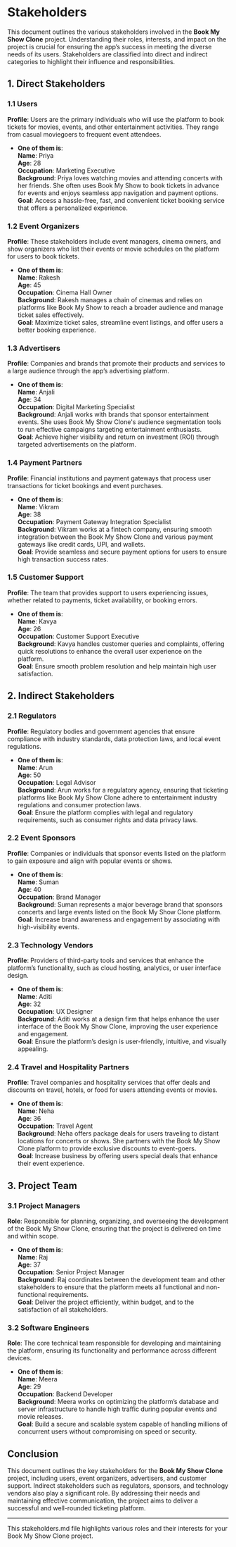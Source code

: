 # Stakeholders  
This document outlines the various stakeholders involved in the **Book My Show Clone** project. Understanding their roles, interests, and impact on the project is crucial for ensuring the app’s success in meeting the diverse needs of its users. Stakeholders are classified into direct and indirect categories to highlight their influence and responsibilities.

## 1. Direct Stakeholders  

### 1.1 Users  
**Profile**: Users are the primary individuals who will use the platform to book tickets for movies, events, and other entertainment activities. They range from casual moviegoers to frequent event attendees.  
- **One of them is**:  
  **Name**: Priya  
  **Age**: 28  
  **Occupation**: Marketing Executive  
  **Background**: Priya loves watching movies and attending concerts with her friends. She often uses Book My Show to book tickets in advance for events and enjoys seamless app navigation and payment options.  
  **Goal**: Access a hassle-free, fast, and convenient ticket booking service that offers a personalized experience.  

### 1.2 Event Organizers  
**Profile**: These stakeholders include event managers, cinema owners, and show organizers who list their events or movie schedules on the platform for users to book tickets.  
- **One of them is**:  
  **Name**: Rakesh  
  **Age**: 45  
  **Occupation**: Cinema Hall Owner  
  **Background**: Rakesh manages a chain of cinemas and relies on platforms like Book My Show to reach a broader audience and manage ticket sales effectively.  
  **Goal**: Maximize ticket sales, streamline event listings, and offer users a better booking experience.  

### 1.3 Advertisers  
**Profile**: Companies and brands that promote their products and services to a large audience through the app’s advertising platform.  
- **One of them is**:  
  **Name**: Anjali  
  **Age**: 34  
  **Occupation**: Digital Marketing Specialist  
  **Background**: Anjali works with brands that sponsor entertainment events. She uses Book My Show Clone's audience segmentation tools to run effective campaigns targeting entertainment enthusiasts.  
  **Goal**: Achieve higher visibility and return on investment (ROI) through targeted advertisements on the platform.  

### 1.4 Payment Partners  
**Profile**: Financial institutions and payment gateways that process user transactions for ticket bookings and event purchases.  
- **One of them is**:  
  **Name**: Vikram  
  **Age**: 38  
  **Occupation**: Payment Gateway Integration Specialist  
  **Background**: Vikram works at a fintech company, ensuring smooth integration between the Book My Show Clone and various payment gateways like credit cards, UPI, and wallets.  
  **Goal**: Provide seamless and secure payment options for users to ensure high transaction success rates.

### 1.5 Customer Support  
**Profile**: The team that provides support to users experiencing issues, whether related to payments, ticket availability, or booking errors.  
- **One of them is**:  
  **Name**: Kavya  
  **Age**: 26  
  **Occupation**: Customer Support Executive  
  **Background**: Kavya handles customer queries and complaints, offering quick resolutions to enhance the overall user experience on the platform.  
  **Goal**: Ensure smooth problem resolution and help maintain high user satisfaction.

## 2. Indirect Stakeholders  

### 2.1 Regulators  
**Profile**: Regulatory bodies and government agencies that ensure compliance with industry standards, data protection laws, and local event regulations.  
- **One of them is**:  
  **Name**: Arun  
  **Age**: 50  
  **Occupation**: Legal Advisor  
  **Background**: Arun works for a regulatory agency, ensuring that ticketing platforms like Book My Show Clone adhere to entertainment industry regulations and consumer protection laws.  
  **Goal**: Ensure the platform complies with legal and regulatory requirements, such as consumer rights and data privacy laws.

### 2.2 Event Sponsors  
**Profile**: Companies or individuals that sponsor events listed on the platform to gain exposure and align with popular events or shows.  
- **One of them is**:  
  **Name**: Suman  
  **Age**: 40  
  **Occupation**: Brand Manager  
  **Background**: Suman represents a major beverage brand that sponsors concerts and large events listed on the Book My Show Clone platform.  
  **Goal**: Increase brand awareness and engagement by associating with high-visibility events.

### 2.3 Technology Vendors  
**Profile**: Providers of third-party tools and services that enhance the platform’s functionality, such as cloud hosting, analytics, or user interface design.  
- **One of them is**:  
  **Name**: Aditi  
  **Age**: 32  
  **Occupation**: UX Designer  
  **Background**: Aditi works at a design firm that helps enhance the user interface of the Book My Show Clone, improving the user experience and engagement.  
  **Goal**: Ensure the platform’s design is user-friendly, intuitive, and visually appealing.

### 2.4 Travel and Hospitality Partners  
**Profile**: Travel companies and hospitality services that offer deals and discounts on travel, hotels, or food for users attending events or movies.  
- **One of them is**:  
  **Name**: Neha  
  **Age**: 36  
  **Occupation**: Travel Agent  
  **Background**: Neha offers package deals for users traveling to distant locations for concerts or shows. She partners with the Book My Show Clone platform to provide exclusive discounts to event-goers.  
  **Goal**: Increase business by offering users special deals that enhance their event experience.

## 3. Project Team  

### 3.1 Project Managers  
**Role**: Responsible for planning, organizing, and overseeing the development of the Book My Show Clone, ensuring that the project is delivered on time and within scope.  
- **One of them is**:  
  **Name**: Raj  
  **Age**: 37  
  **Occupation**: Senior Project Manager  
  **Background**: Raj coordinates between the development team and other stakeholders to ensure that the platform meets all functional and non-functional requirements.  
  **Goal**: Deliver the project efficiently, within budget, and to the satisfaction of all stakeholders.

### 3.2 Software Engineers  
**Role**: The core technical team responsible for developing and maintaining the platform, ensuring its functionality and performance across different devices.  
- **One of them is**:  
  **Name**: Meera  
  **Age**: 29  
  **Occupation**: Backend Developer  
  **Background**: Meera works on optimizing the platform’s database and server infrastructure to handle high traffic during popular events and movie releases.  
  **Goal**: Build a secure and scalable system capable of handling millions of concurrent users without compromising on speed or security.

## Conclusion  
This document outlines the key stakeholders for the **Book My Show Clone** project, including users, event organizers, advertisers, and customer support. Indirect stakeholders such as regulators, sponsors, and technology vendors also play a significant role. By addressing their needs and maintaining effective communication, the project aims to deliver a successful and well-rounded ticketing platform.  

---

This stakeholders.md file highlights various roles and their interests for your Book My Show Clone project.
